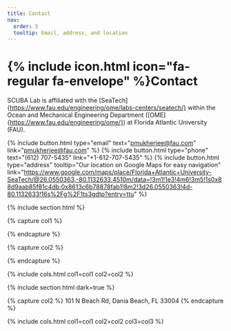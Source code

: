 ```yaml
---
title: Contact
nav:
  order: 5
  tooltip: Email, address, and location
---
```


# {% include icon.html icon="fa-regular fa-envelope" %}Contact

SCUBA Lab is affiliated with the [SeaTech]{https://www.fau.edu/engineering/ome/labs-centers/seatech/} within the Ocean and Mechanical Engineering Department ([OME]{https://www.fau.edu/engineering/ome/}) at Florida Atlantic University (FAU).

{%
  include button.html
  type="email"
  text="pmukherjee@fau.com"
  link="pmukherjee@fau.com"
%}
{%
  include button.html
  type="phone"
  text="(612) 707-5435"
  link="+1-612-707-5435"
%}
{%
  include button.html
  type="address"
  tooltip="Our location on Google Maps for easy navigation"
  link="https://www.google.com/maps/place/Florida+Atlantic+University-SeaTech/@26.0550363,-80.1132633,4510m/data=!3m1!1e3!4m6!3m5!1s0x88d9aab85f81c4db:0x8613c6b78878fab1!8m2!3d26.0550363!4d-80.1132633!16s%2Fg%2F1ts3gdtp?entry=ttu"
%}

{% include section.html %}

{% capture col1 %}

<!-- {%
  include figure.html
  image="images/photo.jpg"
  caption="Lorem ipsum"
%} -->

{% endcapture %}

{% capture col2 %}

<!-- {%
  include figure.html
  image="images/photo.jpg"
  caption="Lorem ipsum"
%} -->

{% endcapture %}

{% include cols.html col1=col1 col2=col2 %}

{% include section.html dark=true %}



{% capture col2 %}
101 N Beach Rd, 
Dania Beach, 
FL 33004
{% endcapture %}


{% include cols.html col1=col1 col2=col2 col3=col3 %}
